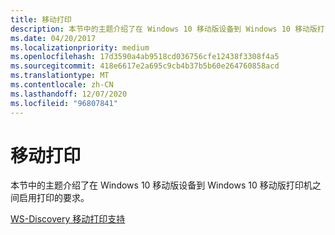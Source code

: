 ```yaml
---
title: 移动打印
description: 本节中的主题介绍了在 Windows 10 移动版设备到 Windows 10 移动版打印机之间启用打印的要求。
ms.date: 04/20/2017
ms.localizationpriority: medium
ms.openlocfilehash: 17d3590a4ab9518cd036756cfe12438f3308f4a5
ms.sourcegitcommit: 418e6617e2a695c9cb4b37b5b60e264760858acd
ms.translationtype: MT
ms.contentlocale: zh-CN
ms.lasthandoff: 12/07/2020
ms.locfileid: "96807841"
---
```

# <a name="mobile-printing"></a>移动打印


本节中的主题介绍了在 Windows 10 移动版设备到 Windows 10 移动版打印机之间启用打印的要求。

[WS-Discovery 移动打印支持](ws-discovery-mobile-printing-support.md)

 

 




